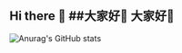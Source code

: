 ## Hi there 👋   ##大家好👋   大家好👋


![Anurag's GitHub stats](https://github-readme-stats.vercel.app/api?username=anuraghazra&show_icons=true)
